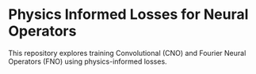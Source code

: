 # Physics Informed Losses for Neural Operators

This repository explores training Convolutional (CNO) and Fourier Neural Operators (FNO) using physics-informed losses. 

